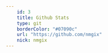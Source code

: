 ```yaml
---
    id: 3
    title: Github Stats
    type: git
    borderColor: "#07090c"
    url: "https://github.com/nmgix"
    nick: nmgix
---
```

